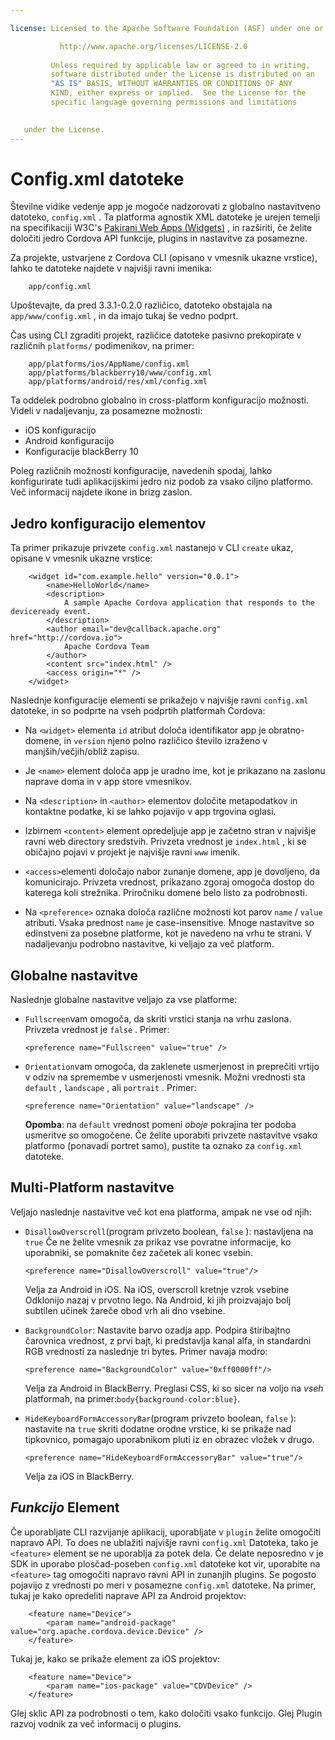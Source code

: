```yaml
---

license: Licensed to the Apache Software Foundation (ASF) under one or more contributor license agreements. See the NOTICE file distributed with this work for additional information regarding copyright ownership. The ASF licenses this file to you under the Apache License, Version 2.0 (the "License"); you may not use this file except in compliance with the License. You may obtain a copy of the License at

           http://www.apache.org/licenses/LICENSE-2.0
    
         Unless required by applicable law or agreed to in writing,
         software distributed under the License is distributed on an
         "AS IS" BASIS, WITHOUT WARRANTIES OR CONDITIONS OF ANY
         KIND, either express or implied.  See the License for the
         specific language governing permissions and limitations
    

   under the License.
---
```


# Config.xml datoteke

Številne vidike vedenje app je mogoče nadzorovati z globalno nastavitveno datoteko, `config.xml` . Ta platforma agnostik XML datoteke je urejen temelji na specifikaciji W3C's [Pakirani Web Apps (Widgets)][1] , in razširiti, če želite določiti jedro Cordova API funkcije, plugins in nastavitve za posamezne.

 [1]: http://www.w3.org/TR/widgets/

Za projekte, ustvarjene z Cordova CLI (opisano v vmesnik ukazne vrstice), lahko te datoteke najdete v najvišji ravni imenika:

        app/config.xml
    

Upoštevajte, da pred 3.3.1-0.2.0 različico, datoteko obstajala na `app/www/config.xml` , in da imajo tukaj še vedno podprt.

Čas using CLI zgraditi projekt, različice datoteke pasivno prekopirate v različnih `platforms/` podimenikov, na primer:

        app/platforms/ios/AppName/config.xml
        app/platforms/blackberry10/www/config.xml
        app/platforms/android/res/xml/config.xml
    

Ta oddelek podrobno globalno in cross-platform konfiguracijo možnosti. Videli v nadaljevanju, za posamezne možnosti:

*   iOS konfiguracijo
*   Android konfiguracijo
*   Konfiguracije blackBerry 10

Poleg različnih možnosti konfiguracije, navedenih spodaj, lahko konfigurirate tudi aplikacijskimi jedro niz podob za vsako ciljno platformo. Več informacij najdete ikone in brizg zaslon.

## Jedro konfiguracijo elementov

Ta primer prikazuje privzete `config.xml` nastanejo v CLI `create` ukaz, opisane v vmesnik ukazne vrstice:

        <widget id="com.example.hello" version="0.0.1">
            <name>HelloWorld</name>
            <description>
                A sample Apache Cordova application that responds to the deviceready event.
            </description>
            <author email="dev@callback.apache.org" href="http://cordova.io">
                Apache Cordova Team
            </author>
            <content src="index.html" />
            <access origin="*" />
        </widget>
    

Naslednje konfiguracije elementi se prikažejo v najvišje ravni `config.xml` datoteke, in so podprte na vseh podprtih platformah Cordova:

*   Na `<widget>` elementa `id` atribut določa identifikator app je obratno-domene, in `version` njeno polno različico število izraženo v manjših/večjih/obliž zapisu.

*   Je `<name>` element določa app je uradno ime, kot je prikazano na zaslonu naprave doma in v app store vmesnikov.

*   Na `<description>` in `<author>` elementov določite metapodatkov in kontaktne podatke, ki se lahko pojavijo v app trgovina oglasi.

*   Izbirnem `<content>` element opredeljuje app je začetno stran v najvišje ravni web directory sredstvih. Privzeta vrednost je `index.html` , ki se običajno pojavi v projekt je najvišje ravni `www` imenik.

*   `<access>`elementi določajo nabor zunanje domene, app je dovoljeno, da komunicirajo. Privzeta vrednost, prikazano zgoraj omogoča dostop do katerega koli strežnika. Priročniku domene belo listo za podrobnosti.

*   Na `<preference>` oznaka določa različne možnosti kot parov `name` / `value` atributi. Vsaka prednost `name` je case-insensitive. Mnoge nastavitve so edinstveni za posebne platforme, kot je navedeno na vrhu te strani. V nadaljevanju podrobno nastavitve, ki veljajo za več platform.

## Globalne nastavitve

Naslednje globalne nastavitve veljajo za vse platforme:

*   `Fullscreen`vam omogoča, da skriti vrstici stanja na vrhu zaslona. Privzeta vrednost je `false` . Primer:
    
        <preference name="Fullscreen" value="true" />
        

*   `Orientation`vam omogoča, da zaklenete usmerjenost in preprečiti vrtijo v odziv na spremembe v usmerjenosti vmesnik. Možni vrednosti sta `default` , `landscape` , ali `portrait` . Primer:
    
        <preference name="Orientation" value="landscape" />
        
    
    **Opomba**: na `default` vrednost pomeni *oboje* pokrajina ter podoba usmeritve so omogočene. Če želite uporabiti privzete nastavitve vsako platformo (ponavadi portret samo), pustite ta oznako za `config.xml` datoteke.

## Multi-Platform nastavitve

Veljajo naslednje nastavitve več kot ena platforma, ampak ne vse od njih:

*   `DisallowOverscroll`(program privzeto boolean, `false` ): nastavljena na `true` Če ne želite vmesnik za prikaz vse povratne informacije, ko uporabniki, se pomaknite čez začetek ali konec vsebin.
    
        <preference name="DisallowOverscroll" value="true"/>
        
    
    Velja za Android in iOS. Na iOS, overscroll kretnje vzrok vsebine Odklonijo nazaj v prvotno lego. Na Android, ki jih proizvajajo bolj subtilen učinek žareče obod vrh ali dno vsebine.

*   `BackgroundColor`: Nastavite barvo ozadja app. Podpira štiribajtno čarovnica vrednost, z prvi bajt, ki predstavlja kanal alfa, in standardni RGB vrednosti za naslednje tri bytes. Primer navaja modro:
    
        <preference name="BackgroundColor" value="0xff0000ff"/>
        
    
    Velja za Android in BlackBerry. Preglasi CSS, ki so sicer na voljo na *vseh* platformah, na primer:`body{background-color:blue}`.

*   `HideKeyboardFormAccessoryBar`(program privzeto boolean, `false` ): nastavite na `true` skriti dodatne orodne vrstice, ki se prikaže nad tipkovnico, pomagajo uporabnikom pluti iz en obrazec vložek v drugo.
    
        <preference name="HideKeyboardFormAccessoryBar" value="true"/>
        
    
    Velja za iOS in BlackBerry.

## *Funkcijo* Element

Če uporabljate CLI razvijanje aplikacij, uporabljate v `plugin` želite omogočiti napravo API. To does ne ublažiti najvišje ravni `config.xml` Datoteka, tako je `<feature>` element se ne uporablja za potek dela. Če delate neposredno v je SDK in uporabo plosčad-poseben `config.xml` datoteke kot vir, uporabite na `<feature>` tag omogočiti napravo ravni API in zunanjih plugins. Se pogosto pojavijo z vrednosti po meri v posamezne `config.xml` datoteke. Na primer, tukaj je kako opredeliti naprave API za Android projektov:

        <feature name="Device">
            <param name="android-package" value="org.apache.cordova.device.Device" />
        </feature>
    

Tukaj je, kako se prikaže element za iOS projektov:

        <feature name="Device">
            <param name="ios-package" value="CDVDevice" />
        </feature>
    

Glej sklic API za podrobnosti o tem, kako določiti vsako funkcijo. Glej Plugin razvoj vodnik za več informacij o plugins.